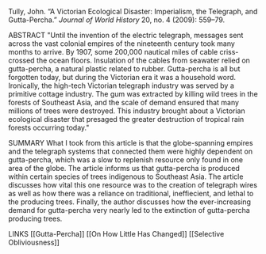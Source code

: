 Tully, John. “A Victorian Ecological Disaster: Imperialism, the Telegraph, and Gutta-Percha.” _Journal of World History_ 20, no. 4 (2009): 559–79.

ABSTRACT
"Until the invention of the electric telegraph, messages sent across the vast colonial empires of the nineteenth century took many months to arrive. By 1907, some 200,000 nautical miles of cable criss-crossed the ocean floors. Insulation of the cables from seawater relied on gutta-percha, a natural plastic related to rubber. Gutta-percha is all but forgotten today, but during the Victorian era it was a household word. Ironically, the high-tech Victorian telegraph industry was served by a primitive cottage industry. The gum was extracted by killing wild trees in the forests of Southeast Asia, and the scale of demand ensured that many millions of trees were destroyed. This industry brought about a Victorian ecological disaster that presaged the greater destruction of tropical rain forests occurring today."

SUMMARY
What I took from this article is that the globe-spanning empires and the telegraph systems that connected them were highly dependent on gutta-percha, which was a slow to replenish resource only found in one area of the globe. The article informs us that gutta-percha is produced within certain species of trees indigenous to Southeast Asia. The article discusses how vital this one resource was to the creation of telegraph wires as well as how there was a reliance on traditional, ineffiecient, and lethal to the producing trees. Finally, the author discusses how the ever-increasing demand for gutta-percha very nearly led to the extinction of gutta-percha producing trees.

LINKS
[[Gutta-Percha]]
[[On How Little Has Changed]]
[[Selective Obliviousness]]